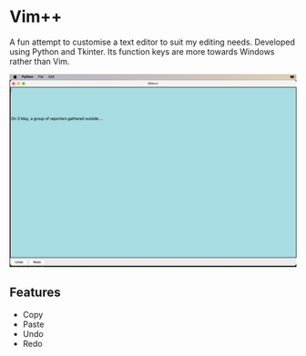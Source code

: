 # Vim++ 
A fun attempt to customise a text editor to suit my editing needs. Developed using Python and Tkinter. Its function keys are more towards Windows rather than Vim. 

![](vim_image.png)

## Features
- Copy <Command-c>
- Paste <Command-v>
- Undo <Command-z>
- Redo <Command-y> 


